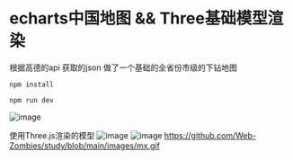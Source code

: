 # echarts中国地图 && Three基础模型渲染
根据高德的api 获取的json  做了一个基础的全省份市级的下钻地图

```
npm install
```

```
npm run dev
```
![image](https://cdn.jsdelivr.net/gh/Web-Zombies/study/images/map.gif)


使用Three.js渲染的模型
![image](https://cdn.jsdelivr.net/gh/Web-Zombies/study/images/mx.gif)
![image](https://cdn.jsdelivr.net/gh/Web-Zombies/study/images/map.gif)
https://github.com/Web-Zombies/study/blob/main/images/mx.gif
